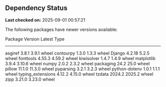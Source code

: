 ## Dependency Status

**Last checked on:** 2025-09-01 00:57:21

The following packages have newer versions available:

Package           Version Latest Type
----------------- ------- ------ -----
asgiref           3.8.1   3.9.1  wheel
contourpy         1.3.0   1.3.3  wheel
Django            4.2.18  5.2.5  wheel
fonttools         4.55.3  4.59.2 wheel
kiwisolver        1.4.7   1.4.9  wheel
matplotlib        3.9.4   3.10.6 wheel
numpy             2.0.2   2.3.2  wheel
packaging         24.2    25.0   wheel
pillow            11.1.0  11.3.0 wheel
pyparsing         3.2.1   3.2.3  wheel
python-dotenv     1.0.1   1.1.1  wheel
typing_extensions 4.12.2  4.15.0 wheel
tzdata            2024.2  2025.2 wheel
zipp              3.21.0  3.23.0 wheel
